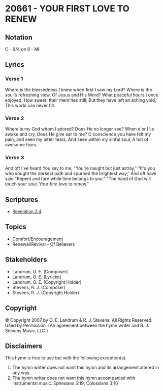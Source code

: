# 20661 - YOUR FIRST LOVE TO RENEW

## Notation

C - 6/4 on 6 - MI

## Lyrics

### Verse 1

Where is the blessedness I knew when first I saw my Lord? Where is the soul's refreshing view, Of Jesus and His Word? What peaceful hours I once enjoyed, How sweet, their mem'ries still; But they have left an aching void, This world can never fill.

### Verse 2

Where is my God whom I adored? Does He no longer see? When e'er I lie awake and cry, Does He give ear to me? O conscience you have felt my pain, and seen my bitter tears, And seen within my sinful soul, A hot of awesome fears.

### Verse 3

And oft I've heard You say to me, "You're naught but just astray," "It's you who sought the darkest path  and spurned the brightest way;' And oft have said "Repent and turn while time belongs to you." "The hand of God will touch your soul, Your first love to renew."


## Scriptures

- [Revelation 2:4](https://www.biblegateway.com/passage/?search=Revelation%202%3A4)

## Topics

- Comfort/Encouragement
- Renewal/Revival - Of Believers

## Stakeholders

- Landrum, O. E. (Composer)
- Landrum, O. E. (Lyricist)
- Landrum, O. E. (Copyright Holder)
- Stevens, R. J. (Composer)
- Stevens, R. J. (Copyright Holder)

## Copyright

© Copyright 2007 by O. E. Landrum & R. J. Stevens. All Rights Reserved. Used by Permission.
(An agreement between the hymn writer and R. J. Stevens Music, LLC.)

## Disclaimers

This hymn is free to use but with the following exception(s):
1. The hymn writer does not want this hymn and its arrangement altered in any way.
2. The hymn writer does not want this hymn accompanied with instrumental music.
Ephesians 5:19; Colossians 3:16

